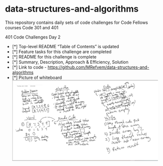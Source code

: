 # data-structures-and-algorithms
This repository contains daily sets of code challenges for Code Fellows courses Code 301 and 401

401 Code Challenges Day 2
- [*] Top-level README “Table of Contents” is updated
- [*] Feature tasks for this challenge are completed
- [*] README for this challenge is complete
- [*] Summary, Description, Approach & Efficiency, Solution
- [*] Link to code - https://github.com/MRefvem/data-structures-and-algorithms
- [*] Picture of whiteboard
![ArrayShift](challenges/assets/ArrayShift.png)